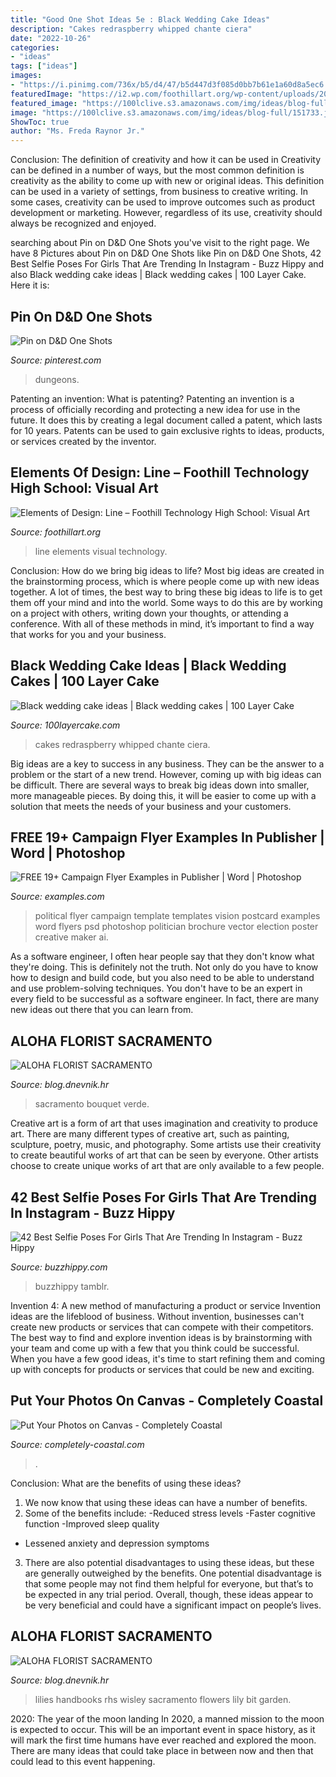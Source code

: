 ```yaml
---
title: "Good One Shot Ideas 5e : Black Wedding Cake Ideas"
description: "Cakes redraspberry whipped chante ciera"
date: "2022-10-26"
categories:
- "ideas"
tags: ["ideas"]
images:
- "https://i.pinimg.com/736x/b5/d4/47/b5d447d3f085d0bb7b61e1a60d8a5ec6.jpg"
featuredImage: "https://i2.wp.com/foothillart.org/wp-content/uploads/2016/10/a156f8a6f4ff05df77d349d82f6ac902.jpg?resize=564%2C375"
featured_image: "https://100lclive.s3.amazonaws.com/img/ideas/blog-full/151733.jpg"
image: "https://100lclive.s3.amazonaws.com/img/ideas/blog-full/151733.jpg"
ShowToc: true
author: "Ms. Freda Raynor Jr."
---
```



Conclusion: The definition of creativity and how it can be used in
Creativity can be defined in a number of ways, but the most common definition is creativity as the ability to come up with new or original ideas. This definition can be used in a variety of settings, from business to creative writing. In some cases, creativity can be used to improve outcomes such as product development or marketing. However, regardless of its use, creativity should always be recognized and enjoyed.

	

		
searching about Pin on D&amp;D One Shots you've visit to the right page. We have 8 Pictures about Pin on D&amp;D One Shots like Pin on D&amp;D One Shots, 42 Best Selfie Poses For Girls That Are Trending In Instagram - Buzz Hippy and also Black wedding cake ideas | Black wedding cakes | 100 Layer Cake. Here it is:
		
    
## Pin On D&amp;D One Shots

<img loading=lazy src="https://i.pinimg.com/736x/b5/d4/47/b5d447d3f085d0bb7b61e1a60d8a5ec6.jpg" onerror="this.onerror=null;this.src='https://tse1.mm.bing.net/th?id=OIP.4PxDiewGypGxjD9OZQx6eAHaKe&amp;pid=15.1';" alt="Pin on D&amp;D One Shots">

_Source: pinterest.com_

>dungeons. 

	

Patenting an invention: What is patenting?
Patenting an invention is a process of officially recording and protecting a new idea for use in the future. It does this by creating a legal document called a patent, which lasts for 10 years. Patents can be used to gain exclusive rights to ideas, products, or services created by the inventor.

    
## Elements Of Design: Line – Foothill Technology High School: Visual Art

<img loading=lazy src="https://i2.wp.com/foothillart.org/wp-content/uploads/2016/10/a156f8a6f4ff05df77d349d82f6ac902.jpg?resize=564%2C375" onerror="this.onerror=null;this.src='https://tse4.mm.bing.net/th?id=OIP.aEOivKE3cWH24HEpNF1S-QHaE7&amp;pid=15.1';" alt="Elements of Design: Line – Foothill Technology High School: Visual Art">

_Source: foothillart.org_

>line elements visual technology. 

	

Conclusion: How do we bring big ideas to life?
Most big ideas are created in the brainstorming process, which is where people come up with new ideas together. A lot of times, the best way to bring these big ideas to life is to get them off your mind and into the world. Some ways to do this are by working on a project with others, writing down your thoughts, or attending a conference. With all of these methods in mind, it’s important to find a way that works for you and your business.

    
## Black Wedding Cake Ideas | Black Wedding Cakes | 100 Layer Cake

<img loading=lazy src="https://100lclive.s3.amazonaws.com/img/ideas/blog-full/151733.jpg" onerror="this.onerror=null;this.src='https://tse2.mm.bing.net/th?id=OIP.pSSr1s0d-nxJi-3VK9P8_wHaK9&amp;pid=15.1';" alt="Black wedding cake ideas | Black wedding cakes | 100 Layer Cake">

_Source: 100layercake.com_

>cakes redraspberry whipped chante ciera. 

	

Big ideas are a key to success in any business. They can be the answer to a problem or the start of a new trend. However, coming up with big ideas can be difficult. There are several ways to break big ideas down into smaller, more manageable pieces. By doing this, it will be easier to come up with a solution that meets the needs of your business and your customers.

    
## FREE 19+ Campaign Flyer Examples In Publisher | Word | Photoshop

<img loading=lazy src="https://images.examples.com/wp-content/uploads/2018/01/politician.jpg" onerror="this.onerror=null;this.src='https://tse3.mm.bing.net/th?id=OIP.2L2heswgqwlYgVsPWlAMlQHaFT&amp;pid=15.1';" alt="FREE 19+ Campaign Flyer Examples in Publisher | Word | Photoshop">

_Source: examples.com_

>political flyer campaign template templates vision postcard examples word flyers psd photoshop politician brochure vector election poster creative maker ai. 

	

As a software engineer, I often hear people say that they don't know what they're doing. This is definitely not the truth. Not only do you have to know how to design and build code, but you also need to be able to understand and use problem-solving techniques. You don't have to be an expert in every field to be successful as a software engineer. In fact, there are many new ideas out there that you can learn from.

    
## ALOHA FLORIST SACRAMENTO

<img loading=lazy src="http://bit.ly/pAl5SM" onerror="this.onerror=null;this.src='https://tse2.mm.bing.net/th?id=OIP.lycazRfQW6FxEP2T95zNpQHaE8&amp;pid=15.1';" alt="ALOHA FLORIST SACRAMENTO">

_Source: blog.dnevnik.hr_

>sacramento bouquet verde. 

	

Creative art is a form of art that uses imagination and creativity to produce art. There are many different types of creative art, such as painting, sculpture, poetry, music, and photography. Some artists use their creativity to create beautiful works of art that can be seen by everyone. Other artists choose to create unique works of art that are only available to a few people.

    
## 42 Best Selfie Poses For Girls That Are Trending In Instagram - Buzz Hippy

<img loading=lazy src="http://www.buzzhippy.com/wp-content/uploads/2019/07/Best-Selfie-Poses-For-Girls-To-Look-Super-Cute-6-1.jpg" onerror="this.onerror=null;this.src='https://tse1.mm.bing.net/th?id=OIP.bqXvFIpnsxkb-l8in-thvQHaJ2&amp;pid=15.1';" alt="42 Best Selfie Poses For Girls That Are Trending In Instagram - Buzz Hippy">

_Source: buzzhippy.com_

>buzzhippy tamblr. 

	

Invention 4: A new method of manufacturing a product or service
Invention ideas are the lifeblood of business. Without invention, businesses can't create new products or services that can compete with their competitors. The best way to find and explore invention ideas is by brainstorming with your team and come up with a few that you think could be successful. When you have a few good ideas, it's time to start refining them and coming up with concepts for products or services that could be new and exciting.

    
## Put Your Photos On Canvas - Completely Coastal

<img loading=lazy src="http://1.bp.blogspot.com/-faHpfcMmYgo/UG4GeN1QzyI/AAAAAAAApZ8/JrQKlDAm5dw/w1200-h630-p-k-no-nu/photo-on-canvas.jpg" onerror="this.onerror=null;this.src='https://tse4.mm.bing.net/th?id=OIP.dDGdP1Oebg4RmqVFpFDVpgAAAA&amp;pid=15.1';" alt="Put Your Photos on Canvas - Completely Coastal">

_Source: completely-coastal.com_

>. 

	

Conclusion: What are the benefits of using these ideas?
1. We now know that using these ideas can have a number of benefits.
2. Some of the benefits include: 
-Reduced stress levels 
-Faster cognitive function 
-Improved sleep quality 
- Lessened anxiety and depression symptoms 
3. There are also potential disadvantages to using these ideas, but these are generally outweighed by the benefits. One potential disadvantage is that some people may not find them helpful for everyone, but that’s to be expected in any trial period. Overall, though, these ideas appear to be very beneficial and could have a significant impact on people’s lives.

    
## ALOHA FLORIST SACRAMENTO

<img loading=lazy src="http://bit.ly/oJuiZQ" onerror="this.onerror=null;this.src='https://tse2.mm.bing.net/th?id=OIP.zxmN_UeBW7vqy7BlX-eg4wAAAA&amp;pid=15.1';" alt="ALOHA FLORIST SACRAMENTO">

_Source: blog.dnevnik.hr_

>lilies handbooks rhs wisley sacramento flowers lily bit garden. 

	

2020: The year of the moon landing
In 2020, a manned mission to the moon is expected to occur. This will be an important event in space history, as it will mark the first time humans have ever reached and explored the moon. There are many ideas that could take place in between now and then that could lead to this event happening.

